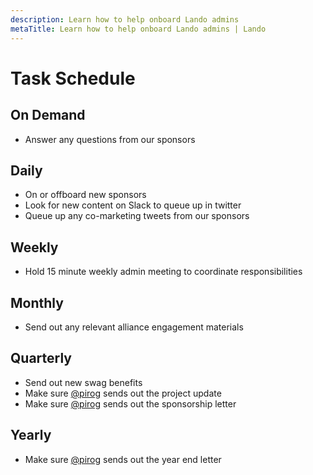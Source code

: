 ```yaml
---
description: Learn how to help onboard Lando admins
metaTitle: Learn how to help onboard Lando admins | Lando
---
```


# Task Schedule

## On Demand

* Answer any questions from our sponsors

## Daily

* On or offboard new sponsors
* Look for new content on Slack to queue up in twitter
* Queue up any co-marketing tweets from our sponsors

## Weekly

* Hold 15 minute weekly admin meeting to coordinate responsibilities

## Monthly

* Send out any relevant alliance engagement materials

## Quarterly

* Send out new swag benefits
* Make sure [@pirog](mailto:mike@lando.dev) sends out the project update
* Make sure [@pirog](mailto:mike@lando.dev) sends out the sponsorship letter

## Yearly

* Make sure [@pirog](mailto:mike@lando.dev) sends out the year end letter
